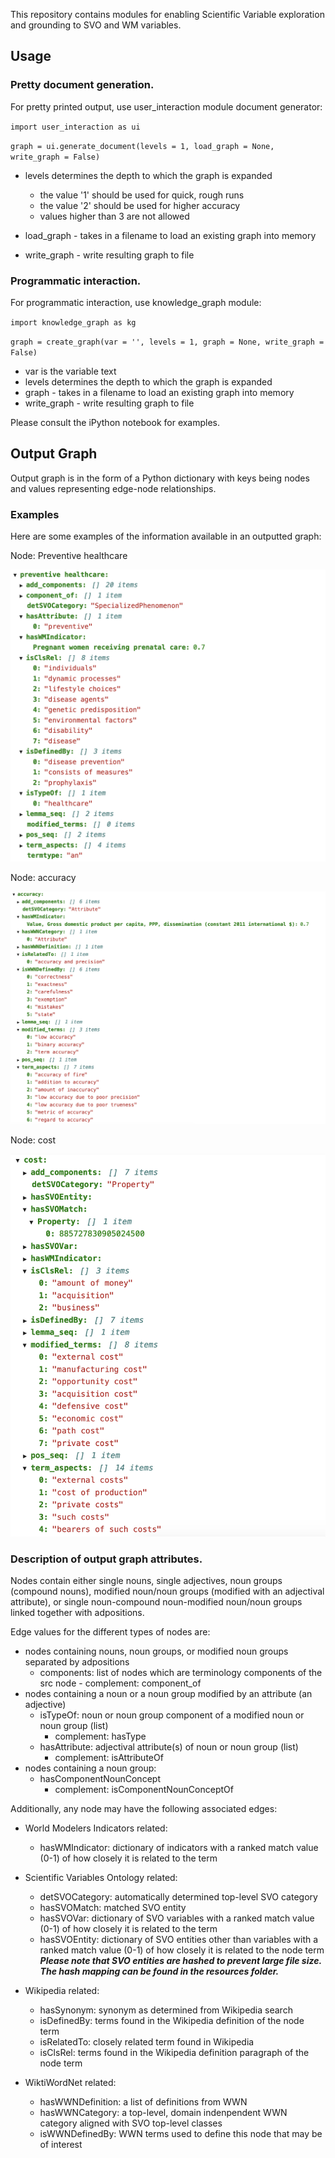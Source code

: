 This repository contains modules for enabling Scientific Variable exploration and grounding to SVO and WM variables.

## Usage

### Pretty document generation.
For pretty printed output, use user_interaction module document generator:

``import user_interaction as ui``

``graph = ui.generate_document(levels = 1, load_graph = None, write_graph = False)``

 - levels determines the depth to which the graph is expanded
    - the value '1' should be used for quick, rough runs
    - the value '2' should be used for higher accuracy
    - values higher than 3 are not allowed
    
 - load_graph - takes in a filename to load an existing graph into memory
 - write_graph - write resulting graph to file

### Programmatic interaction.
For programmatic interaction, use knowledge_graph module:

``import knowledge_graph as kg``

``graph = create_graph(var = '', levels = 1, graph = None, write_graph = False)``

 - var is the variable text
 - levels determines the depth to which the graph is expanded
 - graph - takes in a filename to load an existing graph into memory
 - write_graph - write resulting graph to file
 
Please consult the iPython notebook for examples.

## Output Graph

Output graph is in the form of a Python dictionary with keys being nodes and values representing edge-node relationships.

### Examples
Here are some examples of the information available in an outputted graph:

Node: Preventive healthcare

![preventive healthcare example](images/example_preventive_healthcare.png)

Node: accuracy

![accuracy example](images/example_accuracy.png)

Node: cost

![cost example](images/example_cost.png)

### Description of output graph attributes.

Nodes contain either single nouns, single adjectives, noun groups (compound nouns), modified noun/noun groups (modified with an adjectival attribute), or single noun-compound noun-modified noun/noun groups linked together with adpositions.

Edge values for the different types of nodes are:

- nodes containing nouns, noun groups, or modified noun groups separated by adpositions
    - components: list of nodes which are terminology components of the src node
          - complement: component_of
- nodes containing a noun or a noun group modified by an attribute (an adjective)
    - isTypeOf: noun or noun group component of a modified noun or noun group (list)
        * complement: hasType
    - hasAttribute: adjectival attribute(s) of noun or noun group (list)
        * complement: isAttributeOf
- nodes containing a noun group:
    - hasComponentNounConcept
        * complement: isComponentNounConceptOf
   
Additionally, any node may have the following associated edges:

- World Modelers Indicators related:
     - hasWMIndicator: dictionary of indicators with a ranked match value (0-1) of how closely it is related to the term
 
- Scientific Variables Ontology related:
     - detSVOCategory: automatically determined top-level SVO category
     - hasSVOMatch: matched SVO entity
     - hasSVOVar: dictionary of SVO variables with a ranked match value (0-1) of how closely it is related to the term
     - hasSVOEntity: dictionary of SVO entities other than variables with a ranked match value (0-1) of how closely it is related to the node term
     _**Please note that SVO entities are hashed to prevent large file size. The hash mapping can be found in the resources folder.**_
 
- Wikipedia related:
     - hasSynonym: synonym as determined from Wikipedia search
     - isDefinedBy: terms found in the Wikipedia definition of the node term
     - isRelatedTo: closely related term found in Wikipedia
     - isClsRel: terms found in the Wikipedia definition paragraph of the node term
 
- WiktiWordNet related:
     - hasWWNDefinition: a list of definitions from WWN
     - hasWWNCategory: a top-level, domain indenpendent WWN category aligned with SVO top-level classes
     - isWWNDefinedBy: WWN terms used to define this node that may be of interest
 


